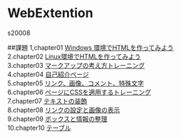 # WebExtention
s20008  

##課題
1,chapter01 [Windows 環境でHTMLを作ってみよう](https://github.com/s20008/Web-Extention/tree/master/chapter01)  
2.chapter02 [Linux環境でHTMLを作ってみよう](https://github.com/s20008/Web-Extention/tree/master/chapter02)  
3.chapter03 [マークアップの考え方トレーニング](https://github.com/s20008/Web-Extention/tree/master/chapter03)  
4.chapter04 [自己紹介ページ](https://github.com/s20008/Web-Extention/tree/master/chapter04)  
5.chapter05 [リンク、画像、コメント、特殊文字](https://github.com/s20008/Web-Extention/tree/master/chapter05)  
6.chapter06 [ページにCSSを適用するトレーニング](https://github.com/s20008/Web-Extention/tree/master/chapter06)  
7.chapter07 [テキストの装飾](https://github.com/s20008/Web-Extention/tree/master/chapter07)  
8.chapter08 [リンクの設定と画像の表示](https://github.com/s20008/Web-Extention/tree/master/chapter08)  
9.chapter09 [ボックスと情報の整理](https://github.com/s20008/Web-Extention/tree/master/chapter09)  
10.chapter10 [テーブル](https://github.com/s20008/Web-Extention/tree/master/chapter10)  



